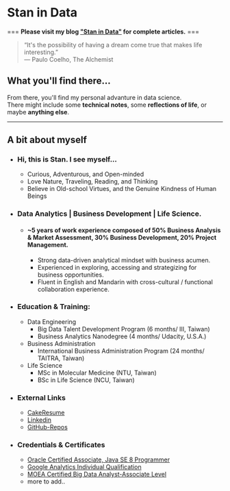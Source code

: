 # Stan in Data
=== **Please visit my blog ["Stan in Data"](https://hackmd.io/@StanS/stan-in-data) for complete articles.** ===
> “It's the possibility of having a dream come true that makes life interesting.”\
― Paulo Coelho, The Alchemist

## What you'll find there...
From there, you'll find my personal advanture in data science.  
There might include some **technical notes**, some **reflections of life**, or maybe **anything else**.  

---
## A bit about myself
- ### Hi, this is Stan. I see myself... 
    - Curious, Adventurous, and Open-minded
    - Love Nature, Traveling, Reading, and Thinking
    - Believe in Old-school Virtues, and the Genuine Kindness of Human Beings

- ### Data Analytics | Business Development | Life Science. 
    - #### ~5 years of work experience composed of 50% **Business Analysis & Market Assessment**, 30% **Business Development**, 20% **Project Management**.
        - Strong data-driven analytical mindset with business acumen.
        - Experienced in exploring, accessing and strategizing for business opportunities. 
        - Fluent in English and Mandarin with cross-cultural / functional collaboration experience. 
- ### Education & Training: 
    - Data Engineering
        - Big Data Talent Development Program (6 months/ III, Taiwan)
        - Business Analytics Nanodegree (4 months/ Udacity, U.S.A.)
    - Business Administration
        - International Business Administration Program (24 months/ TAITRA, Taiwan)
    - Life Science
        - MSc in Molecular Medicine (NTU, Taiwan)
        - BSc in Life Science (NCU, Taiwan) 
- ### External Links
    - [CakeResume](https://www.cakeresume.com/s--H61loDFiRs5fFHu_HFVxMA--/stan-suo) 
    - [Linkedin](https://www.linkedin.com/in/stansuo/)
    - [GitHub-Repos](https://github.com/stansuo/)

- ### Credentials & Certificates
    - [Oracle Certified Associate, Java SE 8 Programmer](https://www.youracclaim.com/badges/8eed95c0-4233-44a6-9313-c71082564849/linked_in_profile)
    - [Google Analytics Individual Qualification](https://drive.google.com/file/d/1Rrt5lqqWNALtk2rHhL5XAXGTp4mZbQ9-/view)
    - [MOEA Certified Big Data Analyst-Associate Level](https://drive.google.com/file/d/11SsUmPHYTc5FAPn9otZAy5B2XI_LiHr3/view?usp=sharing)
    - more to add..





